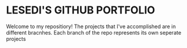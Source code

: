 # LESEDI'S GITHUB PORTFOLIO
Welcome to my repositiory! The projects that I've accomplished are in different bracnhes. Each branch of the repo represents its own seperate projects
